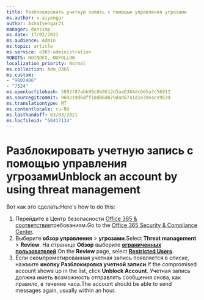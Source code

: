 ```yaml
---
title: Разблокировать учетную запись с помощью управления угрозами
ms.author: v-aiyengar
author: AshaIyengar21
manager: dansimp
ms.date: 17/02/2021
ms.audience: Admin
ms.topic: article
ms.service: o365-administration
ROBOTS: NOINDEX, NOFOLLOW
localization_priority: Normal
ms.collection: Adm_O365
ms.custom:
- "9002486"
- "7524"
ms.openlocfilehash: 5092f87abb99c8b8612d3aa0384dcb65a7c56912
ms.sourcegitcommit: 969219d6dff18d86d679d4d8741d1e39e4ce9539
ms.translationtype: MT
ms.contentlocale: ru-RU
ms.lasthandoff: 03/03/2021
ms.locfileid: "50417134"
---
```

# <a name="unblock-an-account-by-using-threat-management"></a><span data-ttu-id="ee8df-102">Разблокировать учетную запись с помощью управления угрозами</span><span class="sxs-lookup"><span data-stu-id="ee8df-102">Unblock an account by using threat management</span></span>

<span data-ttu-id="ee8df-103">Вот как это сделать:</span><span class="sxs-lookup"><span data-stu-id="ee8df-103">Here's how to do this:</span></span> 

1. <span data-ttu-id="ee8df-104">Перейдите в Центр безопасности [Office 365 & соответствия](https://go.microsoft.com/fwlink/p/?linkid=2077143)требованиям.</span><span class="sxs-lookup"><span data-stu-id="ee8df-104">Go to the [Office 365 Security & Compliance Center](https://go.microsoft.com/fwlink/p/?linkid=2077143).</span></span>
1. <span data-ttu-id="ee8df-105">Выберите **обзор управления**  >  **угрозами**.</span><span class="sxs-lookup"><span data-stu-id="ee8df-105">Select **Threat management** > **Review**.</span></span> <span data-ttu-id="ee8df-106">На странице **Обзор** выберите **[ограниченных пользователей](https://go.microsoft.com/fwlink/?linkid=2103514)**.</span><span class="sxs-lookup"><span data-stu-id="ee8df-106">On the **Review** page, select **[Restricted Users](https://go.microsoft.com/fwlink/?linkid=2103514)**.</span></span>
1. <span data-ttu-id="ee8df-107">Если скомпрометированная учетная запись появляется в списке, нажмите **кнопку Разблокировка учетной записи**.</span><span class="sxs-lookup"><span data-stu-id="ee8df-107">If the compromised account shows up in the list, click **Unblock Account**.</span></span> <span data-ttu-id="ee8df-108">Учетная запись должна иметь возможность отправлять сообщения снова, как правило, в течение часа.</span><span class="sxs-lookup"><span data-stu-id="ee8df-108">The account should be able to send messages again, usually within an hour.</span></span>